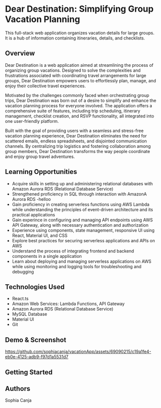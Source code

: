 # Dear Destination: Simplifying Group Vacation Planning

This full-stack web application organizes vacation details for large groups. It is a hub of information containing itineraries, details, and checklists.

## Overview

Dear Destination is a web application aimed at streamlining the process of organizing group vacations. Designed to solve the complexities and frustrations associated with coordinating travel arrangements for large groups, Dear Destination empowers users to effortlessly plan, manage, and enjoy their collective travel experiences.

Motivated by the challenges commonly faced when orchestrating group trips, Dear Destination was born out of a desire to simplify and enhance the vacation planning process for everyone involved. The application offers a comprehensive suite of features, including trip scheduling, itinerary management, checklist creation, and RSVP functionality, all integrated into one user-friendly platform.

Built with the goal of providing users with a seamless and stress-free vacation planning experience, Dear Destination eliminates the need for scattered emails, endless spreadsheets, and disjointed communication channels. By centralizing trip logistics and fostering collaboration among group members, Dear Destination transforms the way people coordinate and enjoy group travel adventures.

## Learning Opportunities
- Acquire skills in setting up and administering relational databases with Amazon Aurora RDS (Relational Database Service)
- Strengthened proficiency in SQL through interaction with AmazonA Aurora RDS
  -helloo
- Gain proficiency in creating serverless functions using AWS Lambda while understanding the principles of event-driven architecture and its practical applications
- Gain experince in configuring and managing API endpoints using AWS API Gateway, along with necessary authentication and authorization
- Experience using components, state management, responsive UI using React, Material UI, and CSS
- Explore best practices for securing serverless applications and APIs on AWS
- Understand the process of integrating frontend and backend components in a single application
- Learn about deploying and managing serverless applications on AWS while using monitoring and logging tools for troubleshooting and debugging

## Technologies Used

- React.ts
- Amazon Web Services: Lambda Functions, API Gateway
- Amazon Aurora RDS (Relational Database Service)
- MySQL Database 
- Material UI 
- Git 

## Demo & Screenshot

https://github.com/sophiacanja/vacationApp/assets/69090215/c19a1fe4-eb0e-4125-adb9-f97d1a5531d7


## Getting Started

## Authors
Sophia Canja

